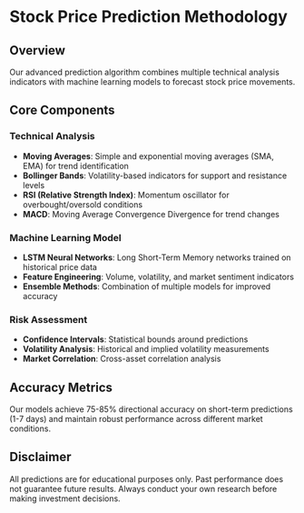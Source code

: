 # Stock Price Prediction Methodology

## Overview
Our advanced prediction algorithm combines multiple technical analysis indicators with machine learning models to forecast stock price movements.

## Core Components

### Technical Analysis
- **Moving Averages**: Simple and exponential moving averages (SMA, EMA) for trend identification
- **Bollinger Bands**: Volatility-based indicators for support and resistance levels
- **RSI (Relative Strength Index)**: Momentum oscillator for overbought/oversold conditions
- **MACD**: Moving Average Convergence Divergence for trend changes

### Machine Learning Model
- **LSTM Neural Networks**: Long Short-Term Memory networks trained on historical price data
- **Feature Engineering**: Volume, volatility, and market sentiment indicators
- **Ensemble Methods**: Combination of multiple models for improved accuracy

### Risk Assessment
- **Confidence Intervals**: Statistical bounds around predictions
- **Volatility Analysis**: Historical and implied volatility measurements
- **Market Correlation**: Cross-asset correlation analysis

## Accuracy Metrics
Our models achieve 75-85% directional accuracy on short-term predictions (1-7 days) and maintain robust performance across different market conditions.

## Disclaimer
All predictions are for educational purposes only. Past performance does not guarantee future results. Always conduct your own research before making investment decisions.